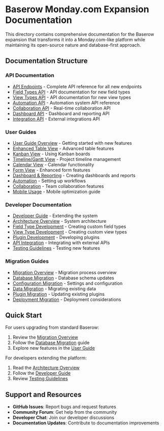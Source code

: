 # Baserow Monday.com Expansion Documentation

This directory contains comprehensive documentation for the Baserow expansion that transforms it into a Monday.com-like platform while maintaining its open-source nature and database-first approach.

## Documentation Structure

### API Documentation
- [API Endpoints](./api/README.md) - Complete API reference for all new endpoints
- [Field Types API](./api/field-types.md) - API documentation for new field types
- [View Types API](./api/view-types.md) - API documentation for new view types
- [Automation API](./api/automation.md) - Automation system API reference
- [Collaboration API](./api/collaboration.md) - Real-time collaboration API
- [Dashboard API](./api/dashboard.md) - Dashboard and reporting API
- [Integration API](./api/integrations.md) - External integrations API

### User Guides
- [User Guide Overview](./user-guides/README.md) - Getting started with new features
- [Enhanced Table View](./user-guides/enhanced-table-view.md) - Advanced table features
- [Kanban View](./user-guides/kanban-view.md) - Using Kanban boards
- [Timeline/Gantt View](./user-guides/timeline-view.md) - Project timeline management
- [Calendar View](./user-guides/calendar-view.md) - Calendar functionality
- [Form View](./user-guides/form-view.md) - Enhanced form features
- [Dashboard & Reporting](./user-guides/dashboard.md) - Creating dashboards and reports
- [Automation](./user-guides/automation.md) - Setting up workflows
- [Collaboration](./user-guides/collaboration.md) - Team collaboration features
- [Mobile Usage](./user-guides/mobile.md) - Mobile optimization guide

### Developer Documentation
- [Developer Guide](./developer/README.md) - Extending the system
- [Architecture Overview](./developer/architecture.md) - System architecture
- [Field Type Development](./developer/field-types.md) - Creating custom field types
- [View Type Development](./developer/view-types.md) - Creating custom view types
- [Plugin Development](./developer/plugins.md) - Developing plugins
- [API Integration](./developer/api-integration.md) - Integrating with external APIs
- [Testing Guidelines](./developer/testing.md) - Testing new features

### Migration Guides
- [Migration Overview](./migration/README.md) - Migration process overview
- [Database Migration](./migration/database.md) - Database schema updates
- [Configuration Migration](./migration/configuration.md) - Settings and configuration
- [Data Migration](./migration/data.md) - Migrating existing data
- [Plugin Migration](./migration/plugins.md) - Updating existing plugins
- [Deployment Migration](./migration/deployment.md) - Deployment considerations

## Quick Start

For users upgrading from standard Baserow:
1. Review the [Migration Overview](./migration/README.md)
2. Follow the [Database Migration](./migration/database.md) guide
3. Explore new features in the [User Guide](./user-guides/README.md)

For developers extending the platform:
1. Read the [Architecture Overview](./developer/architecture.md)
2. Follow the [Developer Guide](./developer/README.md)
3. Review [Testing Guidelines](./developer/testing.md)

## Support and Resources

- **GitHub Issues**: Report bugs and request features
- **Community Forum**: Get help from the community
- **Developer Chat**: Join our developer discussions
- **Documentation Updates**: Contribute to documentation improvements